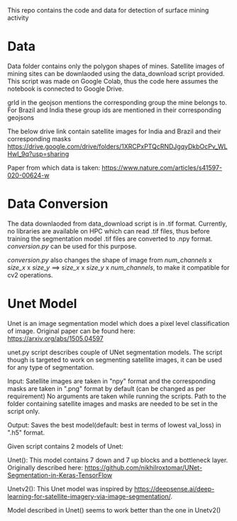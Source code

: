 This repo contains the code and data for detection of surface mining activity

# Data
Data folder contains only the polygon shapes of mines. Satellite images of mining sites can be downlaoded using the data_download script provided. This script was made on Google Colab, thus the code here assumes the notebook is connected to Google Drive.

grId in the geojson mentions the corresponding group the mine belongs to. For Brazil and India these group ids are mentioned in their corresponding geojsons

The below drive link contain satellite images for India and Brazil and their corresponding masks
https://drive.google.com/drive/folders/1XRCPxPTQcRNDJgqyDkbOcPv_WLHwI_9q?usp=sharing 

Paper from which data is taken: https://www.nature.com/articles/s41597-020-00624-w


# Data Conversion

The data downlaoded from data_download script is in .tif format. Currently, no libraries are available on HPC which can read .tif files, thus before training the segmentation model .tif files are converted to .npy format. _conversion.py_ can be used for this purpose.

_conversion.py_ also changes the shape of image from *num_channels* x *size_x* x *size_y* ==> *size_x* x *size_y* x *num_channels*, to make it compatible for cv2 operations.

# Unet Model

Unet is an image segmentation model which does a pixel level classification of image.
Original paper can be found here: https://arxiv.org/abs/1505.04597

unet.py script describes couple of UNet segmentation models. The script though is targeted to work on segmenting satellite images, it can be used for any type of segmentation.

Input:
Satellite images are taken in "npy" format and the corresponding masks are taken in ".png" format by default (can be changed as per requirement)
No arguments are taken while running the scripts.
Path to the folder containing satellite images and masks are needed to be set in the script only.


Output:
Saves the best model(default: best in terms of lowest val_loss) in ".h5" format.

Given script contains 2 models of Unet:

Unet():
	This model contains 7 down and 7 up blocks and a bottleneck layer. 
	Originally described here: https://github.com/nikhilroxtomar/UNet-Segmentation-in-Keras-TensorFlow


Unetv2():
	This Unet model was inspired by https://deepsense.ai/deep-learning-for-satellite-imagery-via-image-segmentation/.

Model described in Unet() seems to work better than the one in Unetv2() 

